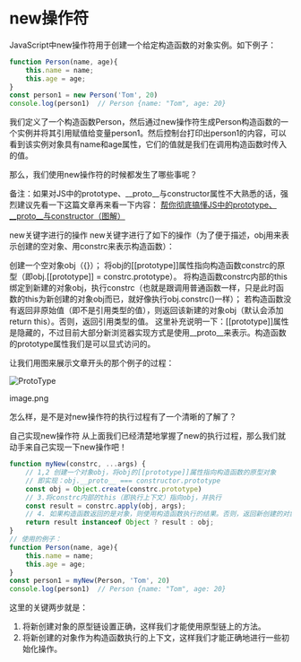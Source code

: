 # new操作符

JavaScript中new操作符用于创建一个给定构造函数的对象实例。如下例子：
```js
function Person(name, age){
	this.name = name;
	this.age = age;
}
const person1 = new Person('Tom', 20)
console.log(person1)  // Person {name: "Tom", age: 20}
```
我们定义了一个构造函数Person，然后通过new操作符生成Person构造函数的一个实例并将其引用赋值给变量person1。然后控制台打印出person1的内容，可以看到该实例对象具有name和age属性，它们的值就是我们在调用构造函数时传入的值。

那么，我们使用new操作符的时候都发生了哪些事呢？

备注：如果对JS中的prototype、__proto__与constructor属性不大熟悉的话，强烈建议先看一下这篇文章再来看一下内容：
[帮你彻底搞懂JS中的prototype、__proto__与constructor（图解）](./ProtoTypeAndproto)

new关键字进行的操作
new关键字进行了如下的操作（为了便于描述，obj用来表示创建的空对象、用constrc来表示构造函数）：

创建一个空对象obj（{}）；
将obj的[[prototype]]属性指向构造函数constrc的原型（即obj.[[prototype]] = constrc.prototype）。
将构造函数constrc内部的this绑定到新建的对象obj，执行constrc（也就是跟调用普通函数一样，只是此时函数的this为新创建的对象obj而已，就好像执行obj.constrc()一样）；
若构造函数没有返回非原始值（即不是引用类型的值），则返回该新建的对象obj（默认会添加return this）。否则，返回引用类型的值。
这里补充说明一下：[[prototype]]属性是隐藏的，不过目前大部分新浏览器实现方式是使用__proto__来表示。构造函数的prototype属性我们是可以显式访问的。



让我们用图来展示文章开头的那个例子的过程：

<img :src="$withBase('/images/JS/es/zNewBymeNew.png')" alt='ProtoType'>

image.png

怎么样，是不是对new操作符的执行过程有了一个清晰的了解了？

自己实现new操作符
从上面我们已经清楚地掌握了new的执行过程，那么我们就动手来自己实现一下new操作吧！

```js
function myNew(constrc, ...args) {
	// 1,2 创建一个对象obj，将obj的[[prototype]]属性指向构造函数的原型对象
	// 即实现：obj.__proto__ === constructor.prototype
	const obj = Object.create(constrc.prototype)
	// 3.将constrc内部的this（即执行上下文）指向obj，并执行
	const result = constrc.apply(obj, args); 
	// 4. 如果构造函数返回的是对象，则使用构造函数执行的结果。否则，返回新创建的对象
	return result instanceof Object ? result : obj; 
}
// 使用的例子：
function Person(name, age){
	this.name = name;
	this.age = age;
}
const person1 = myNew(Person, 'Tom', 20)
console.log(person1)  // Person {name: "Tom", age: 20}
```

这里的关键两步就是：

1. 将新创建对象的原型链设置正确，这样我们才能使用原型链上的方法。
2. 将新创建的对象作为构造函数执行的上下文，这样我们才能正确地进行一些初始化操作。